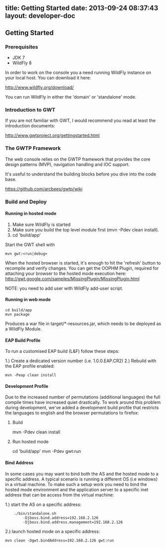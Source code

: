 title: Getting Started
date: 2013-09-24 08:37:43
layout: developer-doc
---

## Getting Started
### Prerequisites

- JDK 7
- WildFly 8

In order to work on the console you a need running WildFly instance on your local host. You can download it here:

http://www.wildfly.org/download/

You can run WildFly in either the 'domain' or 'standalone' mode.

### Introduction to GWT

If you are not familiar with GWT, I would recommend you read at least the introduction documents:

http://www.gwtproject.org/gettingstarted.html

### The GWTP Framework

The web console relies on the GWTP framework that provides the core design patterns (MVP), navigation handling and IOC support. 

It's useful to understand the building blocks before you dive into the code base.

https://github.com/arcbees/gwtp/wiki

### Build and Deploy

#### Running in hosted mode
1. Make sure WildFly is started
2. Make sure you build the top level module first (mvn -Pdev clean install).
3. cd 'build/app'

Start the GWT shell with

	mvn gwt:<run|debug>

When the hosted browser is started, it's enough to hit the 'refresh' button to recompile
and verify changes. You can get the OOPHM Plugin, required for attaching your browser to the
hosted mode execution here: http://gwt.google.com/samples/MissingPlugin/MissingPlugin.html

NOTE: you need to add user with WildFly add-user script.

#### Running in web mode

	cd build/app
	mvn package

Produces a war file in target/*-resources.jar, which needs to be deployed as a WildFly Module.


#### EAP Build Profile

To run a customised EAP build (L&F) follow these steps:

1.) Create a dedicated version number (i.e. 1.0.0.EAP.CR2)
2.) Rebuild with the EAP profile enabled:

	mvn -Peap clean install


#### Development Profile

Due to the increased number of permutations (additional languages) the full compile times have increased quiet drastically. To work around this problem during development, we've added a development build profile that restricts the languages to english and the browser permutations to firefox:

1. Build

	mvn -Pdev clean install

2. Run hosted mode

    cd 'build/app'
    mvn -Pdev gwt:run


#### Bind Address

In some cases you may want to bind both the AS and the hosted mode to a specific address. A typical scenario is running a different OS (i.e windows) in a virtual machine. To make such a setup work you need to bind the hosted mode environment and the application server to a specific inet address that can be access from the virtual machine:

1.) start the AS on a specific address:

```
    ./bin/standalone.sh
        -Djboss.bind.address=192.168.2.126
        -Djboss.bind.address.management=192.168.2.126
```

2.) launch hosted mode on a specific address:

	mvn clean -Dgwt.bindAddress=192.168.2.126 gwt:run
